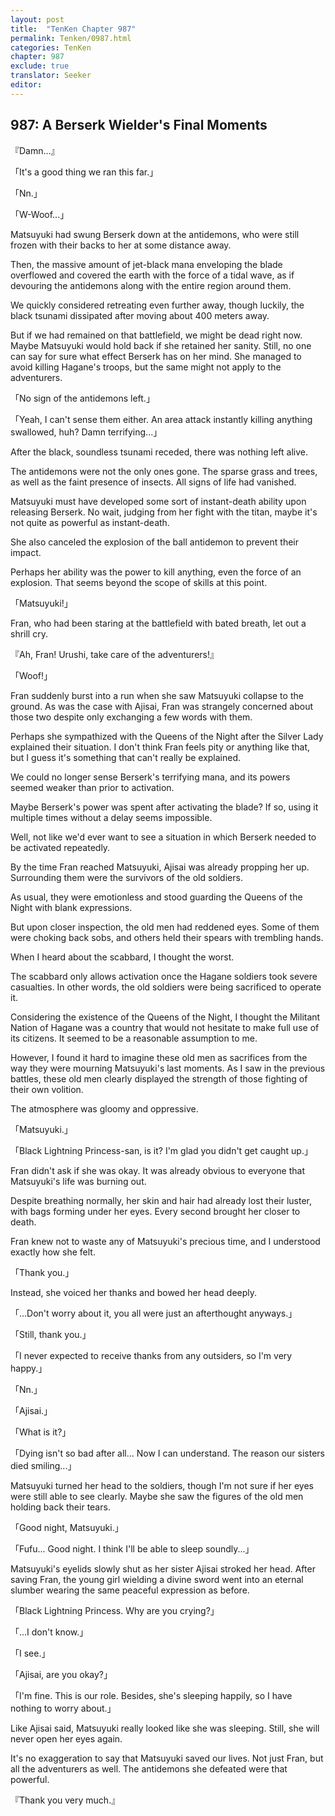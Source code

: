 ```yaml
---
layout: post
title:  "TenKen Chapter 987"
permalink: Tenken/0987.html
categories: TenKen
chapter: 987
exclude: true
translator: Seeker
editor: 
---
```

<h2>987: A Berserk Wielder's Final Moments</h2>

『Damn...』

「It's a good thing we ran this far.」

「Nn.」

「W-Woof...」

Matsuyuki had swung Berserk down at the antidemons, who were still frozen with their backs to her at some distance away.

Then, the massive amount of jet-black mana enveloping the blade overflowed and covered the earth with the force of a tidal wave, as if devouring the antidemons along with the entire region around them.

We quickly considered retreating even further away, though luckily, the black tsunami dissipated after moving about 400 meters away.

But if we had remained on that battlefield, we might be dead right now. Maybe Matsuyuki would hold back if she retained her sanity. Still, no one can say for sure what effect Berserk has on her mind. She managed to avoid killing Hagane's troops, but the same might not apply to the adventurers.

「No sign of the antidemons left.」

「Yeah, I can't sense them either. An area attack instantly killing anything swallowed, huh? Damn terrifying...」

After the black, soundless tsunami receded, there was nothing left alive.

The antidemons were not the only ones gone. The sparse grass and trees, as well as the faint presence of insects. All signs of life had vanished.

Matsuyuki must have developed some sort of instant-death ability upon releasing Berserk. No wait, judging from her fight with the titan, maybe it's not quite as powerful as instant-death.

She also canceled the explosion of the ball antidemon to prevent their impact.

Perhaps her ability was the power to kill anything, even the force of an explosion. That seems beyond the scope of skills at this point.

「Matsuyuki!」

Fran, who had been staring at the battlefield with bated breath, let out a shrill cry.

『Ah, Fran! Urushi, take care of the adventurers!』

「Woof!」

Fran suddenly burst into a run when she saw Matsuyuki collapse to the ground. As was the case with Ajisai, Fran was strangely concerned about those two despite only exchanging a few words with them.

Perhaps she sympathized with the Queens of the Night after the Silver Lady explained their situation. I don't think Fran feels pity or anything like that, but I guess it's something that can't really be explained.

We could no longer sense Berserk's terrifying mana, and its powers seemed weaker than prior to activation.

Maybe Berserk's power was spent after activating the blade? If so, using it multiple times without a delay seems impossible.

Well, not like we'd ever want to see a situation in which Berserk needed to be activated repeatedly.

By the time Fran reached Matsuyuki, Ajisai was already propping her up. Surrounding them were the survivors of the old soldiers.

As usual, they were emotionless and stood guarding the Queens of the Night with blank expressions.

But upon closer inspection, the old men had reddened eyes. Some of them were choking back sobs, and others held their spears with trembling hands.

When I heard about the scabbard, I thought the worst.

The scabbard only allows activation once the Hagane soldiers took severe casualties. In other words, the old soldiers were being sacrificed to operate it.

Considering the existence of the Queens of the Night, I thought the Militant Nation of Hagane was a country that would not hesitate to make full use of its citizens. It seemed to be a reasonable assumption to me.

However, I found it hard to imagine these old men as sacrifices from the way they were mourning Matsuyuki's last moments. As I saw in the previous battles, these old men clearly displayed the strength of those fighting of their own volition.

The atmosphere was gloomy and oppressive.

「Matsuyuki.」

「Black Lightning Princess-san, is it? I'm glad you didn't get caught up.」

Fran didn't ask if she was okay. It was already obvious to everyone that Matsuyuki's life was burning out.

Despite breathing normally, her skin and hair had already lost their luster, with bags forming under her eyes. Every second brought her closer to death.

Fran knew not to waste any of Matsuyuki's precious time, and I understood exactly how she felt.

「Thank you.」

Instead, she voiced her thanks and bowed her head deeply.

「...Don't worry about it, you all were just an afterthought anyways.」

「Still, thank you.」

「I never expected to receive thanks from any outsiders, so I'm very happy.」

「Nn.」

「Ajisai.」

「What is it?」

「Dying isn't so bad after all... Now I can understand. The reason our sisters died smiling...」

Matsuyuki turned her head to the soldiers, though I'm not sure if her eyes were still able to see clearly. Maybe she saw the figures of the old men holding back their tears.

「Good night, Matsuyuki.」

「Fufu... Good night. I think I'll be able to sleep soundly...」

Matsuyuki's eyelids slowly shut as her sister Ajisai stroked her head. After saving Fran, the young girl wielding a divine sword went into an eternal slumber wearing the same peaceful expression as before.

「Black Lightning Princess. Why are you crying?」

「...I don't know.」

「I see.」

「Ajisai, are you okay?」

「I'm fine. This is our role. Besides, she's sleeping happily, so I have nothing to worry about.」

Like Ajisai said, Matsuyuki really looked like she was sleeping. Still, she will never open her eyes again.

It's no exaggeration to say that Matsuyuki saved our lives. Not just Fran, but all the adventurers as well. The antidemons she defeated were that powerful.

『Thank you very much.』




